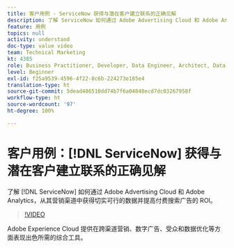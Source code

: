 ```yaml
---
title: 客户用例 - ServiceNow 获得与潜在客户建立联系的正确见解
description: 了解 ServiceNow 如何通过 Adobe Advertising Cloud 和 Adobe Analytics，从其营销渠道中获得切实可行的数据并提高付费搜索广告的 ROI。
feature: 用例
topics: null
activity: understand
doc-type: value video
team: Technical Marketing
kt: 4385
role: Business Practitioner, Developer, Data Engineer, Architect, Data Architect, Administrator, Leader
level: Beginner
exl-id: f25a9539-4596-4f22-8c6b-224273e185e4
translation-type: ht
source-git-commit: 5dead486510dd74b7f6a04848ecd7dc03267958f
workflow-type: ht
source-wordcount: '97'
ht-degree: 100%

---
```


# 客户用例：[!DNL ServiceNow] 获得与潜在客户建立联系的正确见解

了解 [!DNL ServiceNow] 如何通过 Adobe Advertising Cloud 和 Adobe Analytics，从其营销渠道中获得切实可行的数据并提高付费搜索广告的 ROI。

>[!VIDEO](https://video.tv.adobe.com/v/31504/?quality=12)

Adobe Experience Cloud 提供在跨渠道营销、数字广告、受众和数据优化等方面表现出色所需的综合工具。
